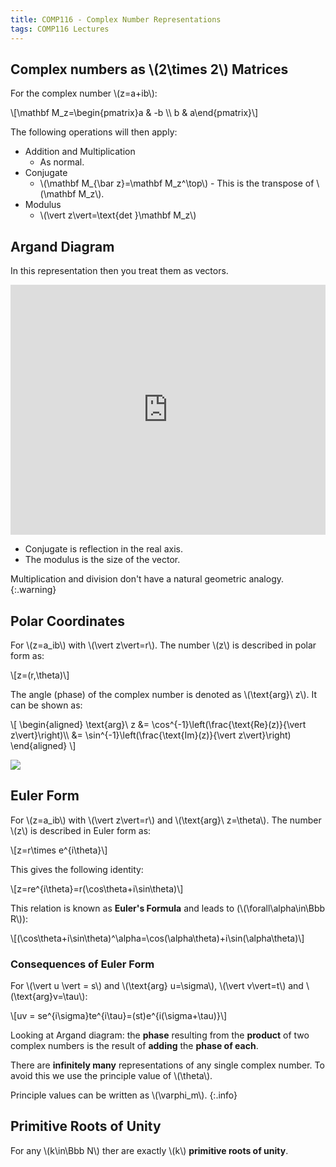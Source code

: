 ```yaml
---
title: COMP116 - Complex Number Representations
tags: COMP116 Lectures
---
```

## Complex numbers as &#92;(2\times 2&#92;) Matrices
For the complex number &#92;(z=a+ib&#92;):

&#92;[\mathbf M_z=\begin{pmatrix}a & -b &#92;&#92; b & a\end{pmatrix}&#92;]

The following operations will then apply:

* Addition and Multiplication
	* As normal.
* Conjugate
	* &#92;(\mathbf M&#95;&#123;\bar z}=\mathbf M_z^\top&#92;)	- This is the transpose of &#92;(\mathbf M_z&#92;).
* Modulus
	* &#92;(\vert z\vert=\text{det }\mathbf M_z&#92;)
	
## Argand Diagram
In this representation then you treat them as vectors.

<iframe src="https://www.desmos.com/calculator/klm4mfhgwc?embed" width="100%" height="400px" frameborder="0"></iframe>

* Conjugate is reflection in the real axis.
* The modulus is the size of the vector.

Multiplication and division don't have a natural geometric analogy.
{:.warning}

## Polar Coordinates
For &#92;(z=a_ib&#92;) with &#92;(\vert z\vert=r&#92;). The number &#92;(z&#92;) is described in polar form as:

&#92;[z=(r,\theta)&#92;]

The angle (phase) of the complex number is denoted as &#92;(\text{arg}\ z&#92;). It can be shown as:

&#92;[
\begin{aligned}
\text{arg}\ z &= \cos^{-1}\left(\frac{\text{Re}(z)}{\vert z\vert}\right)&#92;&#92;
&= \sin^{-1}\left(\frac{\text{Im}(z)}{\vert z\vert}\right)
\end{aligned}
&#92;]

![]({{site.baseurl}}/assets/comp116/lectures/2021-03-01-2.svg)

## Euler Form
For &#92;(z=a_ib&#92;) with &#92;(\vert z\vert=r&#92;) and &#92;(\text{arg}\ z=\theta&#92;). The number &#92;(z&#92;) is described in Euler form as:

&#92;[z=r\times e^{i\theta}&#92;]

This gives the following identity:

&#92;[z=re^{i\theta}=r(\cos\theta+i\sin\theta)&#92;]

This relation is known as **Euler's Formula** and leads to (&#92;(\forall\alpha\in\Bbb R&#92;)):

&#92;[(\cos\theta+i\sin\theta)^\alpha=\cos(\alpha\theta)+i\sin(\alpha\theta)&#92;]

### Consequences of Euler Form
For &#92;(\vert u \vert = s&#92;) and &#92;(\text{arg} u=\sigma&#92;), &#92;(\vert v\vert=t&#92;) and &#92;(\text{arg}v=\tau&#92;):

&#92;[uv = se^{i\sigma}te^{i\tau}=(st)e^{i(\sigma+\tau)}&#92;]

Looking at Argand diagram: the **phase** resulting from the **product** of two complex numbers is the result of **adding** the **phase of each**.

There are **infinitely many** representations of any single complex number. To avoid this we use the principle value of &#92;(\theta&#92;).

Principle values can be written as &#92;(\varphi_m&#92;).
{:.info}

## Primitive Roots of Unity
For any &#92;(k\in\Bbb N&#92;) ther are exactly &#92;(k&#92;) **primitive roots of unity**.
